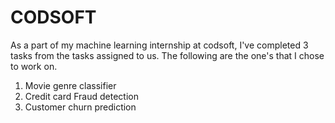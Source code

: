 # CODSOFT
As a part of my machine learning internship at codsoft, I've completed 3 tasks from the tasks assigned to us. The following are the one's that I chose to work on.
1. Movie genre classifier
2. Credit card Fraud detection
3. Customer churn prediction

